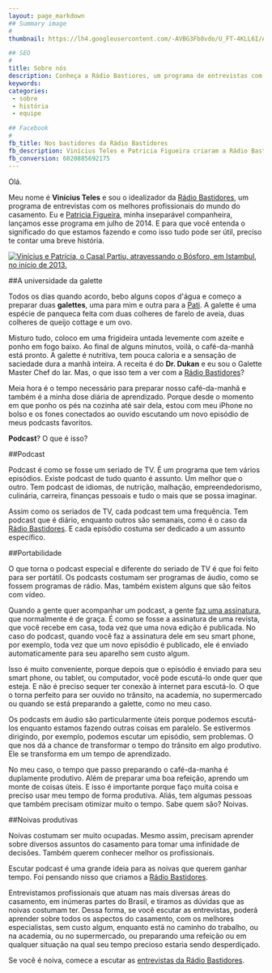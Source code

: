 ```yaml
---
layout: page_markdown
## Summary image
#
thumbnail: https://lh4.googleusercontent.com/-AVBG3Fb8vdo/U_FT-4KLL6I/AAAAAAAAAa8/T5WcS_ILcKg/s400/pati_and_vinicius.jpg

## SEO
#
title: Sobre nós
description: Conheça a Rádio Bastiores, um programa de entrevistas com os melhores profissionais do mundo do casamento.
keywords: 
categories:
 - sobre
 - história
 - equipe

## Facebook
#
fb_title: Nos bastidores da Rádio Bastidores
fb_description: Vinícius Teles e Patricia Figueira criaram a Rádio Bastidores, um podcast para o mundo do casamento. Sabe por que?
fb_conversion: 6020885692175
---
```

Olá.

Meu nome é **Vinícius Teles** e sou o idealizador da [Rádio Bastidores][rb], um programa de entrevistas com os melhores profissionais do mundo do casamento. Eu e [Patricia Figueira][pf], minha inseparável companheira, lançamos esse programa em julho de 2014. E para que você entenda o significado do que estamos fazendo e como isso tudo pode ser útil, preciso te contar uma breve história.

[![][vp]][cp]

##A universidade da galette

Todos os dias quando acordo, bebo alguns copos d'água e começo a preparar duas **galettes**, uma para mim e outra para a [Pati][pf]. A galette é uma espécie de panqueca feita com duas colheres de farelo de aveia, duas colheres de queijo cottage e um ovo.

Misturo tudo, coloco em uma frigideira untada levemente com azeite e ponho em fogo baixo. Ao final de alguns minutos, voilà, o café-da-manhã está pronto. A galette é nutritiva, tem pouca caloria e a sensação de saciedade dura a manhã inteira. A receita é do **Dr. Dukan** e eu sou o Galette Master Chef do lar. Mas, o que isso tem a ver com a [Rádio Bastidores][rb]?

Meia hora é o tempo necessário para preparar nosso café-da-manhã e também é a minha dose diária de aprendizado. Porque desde o momento em que ponho os pés na cozinha até sair dela, estou com meu iPhone no bolso e os fones conectados ao ouvido escutando um novo episódio de meus podcasts favoritos. 

**Podcast**? O que é isso?

##Podcast

Podcast é como se fosse um seriado de TV. É um programa que tem vários episódios. Existe podcast de tudo quanto é assunto. Um melhor que o outro. Tem podcast de idiomas, de nutrição, malhação, empreendedorismo, culinária, carreira, finanças pessoais e tudo o mais que se possa imaginar.

Assim como os seriados de TV, cada podcast tem uma frequência. Tem podcast que é diário, enquanto outros são semanais, como é o caso da [Rádio Bastidores][rb]. E cada episódio costuma ser dedicado a um assunto específico. 

##Portabilidade

O que torna o podcast especial e diferente do seriado de TV é que foi feito para ser portátil. Os podcasts costumam ser programas de áudio, como se fossem programas de rádio. Mas, também existem alguns que são feitos com vídeo.

Quando a gente quer acompanhar um podcast, a gente [faz uma assinatura][t], que normalmente é de graça. É como se fosse a assinatura de uma revista, que você recebe em casa, toda vez que uma nova edição é publicada. No caso do podcast, quando você faz a assinatura dele em seu smart phone, por exemplo, toda vez que um novo episódio é publicado, ele é enviado automaticamente para seu aparelho sem custo algum.

Isso é muito conveniente, porque depois que o episódio é enviado para seu smart phone, ou tablet, ou computador, você pode escutá-lo onde quer que esteja. E não é preciso sequer ter conexão à internet para escutá-lo. O que o torna perfeito para ser ouvido no trânsito, na academia, no supermercado ou quando se está preparando a galette, como no meu caso.

Os podcasts em áudio são particularmente úteis porque podemos escutá-los enquanto estamos fazendo outras coisas em paralelo. Se estivermos dirigindo, por exemplo, podemos escutar um episódio, sem problemas. O que nos dá a chance de transformar o tempo do trânsito em algo produtivo. Ele se transforma em um tempo de aprendizado. 

No meu caso, o tempo que passo preparando o café-da-manha é duplamente produtivo. Além de preparar uma boa refeição, aprendo um monte de coisas úteis. E isso é importante porque faço muita coisa e preciso usar meu tempo de forma produtiva. Aliás, tem algumas pessoas que também precisam otimizar muito o tempo. Sabe quem são? Noivas.

##Noivas produtivas

Noivas costumam ser muito ocupadas. Mesmo assim, precisam aprender sobre diversos assuntos do casamento para tomar uma infinidade de decisões. Também querem conhecer melhor os profissionais.

Escutar podcast é uma grande ideia para as noivas que querem ganhar tempo. Foi pensando nisso que criamos a [Rádio Bastidores][rb].

Entrevistamos profissionais que atuam nas mais diversas áreas do casamento, em inúmeras partes do Brasil, e tiramos as dúvidas que as noivas costumam ter. Dessa forma, se você escutar as entrevistas, poderá aprender sobre todos os aspectos do casamento, com os melhores especialistas, sem custo algum, enquanto está no caminho do trabalho, ou na academia, ou no supermercado, ou preparando uma refeição ou em qualquer situação na qual seu tempo precioso estaria sendo desperdiçado.

Se você é noiva, comece a escutar as [entrevistas da Rádio Bastidores][e].

[rb]: /
[pf]: http://patriciafigueira.com.br
[t]:  /tutorial
[e]:  /entrevistas
[vp]: https://lh4.googleusercontent.com/-AVBG3Fb8vdo/U_FT-4KLL6I/AAAAAAAAAa8/T5WcS_ILcKg/s400/pati_and_vinicius.jpg "Vinícius e Patrícia, o Casal Partiu, atravessando o Bósforo, em Istambul, no início de 2013."
[cp]: http://www.casalpartiu.com.br